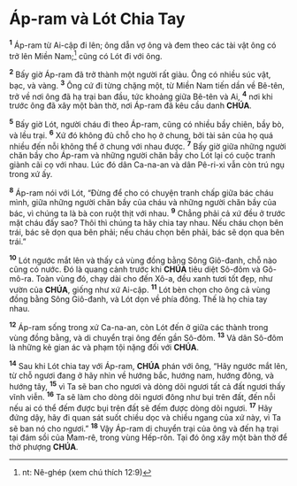 # Áp-ram và Lót Chia Tay
<sup><b>1</b></sup> Áp-ram từ Ai-cập đi lên; ông dẫn vợ ông và đem theo các tài vật ông có trở lên Miền Nam;[^1-7f964a91-c29d-4795-96da-a98e1a363acd] cũng có Lót đi với ông.

<sup><b>2</b></sup> Bấy giờ Áp-ram đã trở thành một người rất giàu. Ông có nhiều súc vật, bạc, và vàng. <sup><b>3</b></sup> Ông cứ đi từng chặng một, từ Miền Nam tiến dần về Bê-tên, trở về nơi ông đã hạ trại ban đầu, tức khoảng giữa Bê-tên và Ai, <sup><b>4</b></sup> nơi khi trước ông đã xây một bàn thờ, nơi Áp-ram đã kêu cầu danh **CHÚA**.

<sup><b>5</b></sup> Bấy giờ Lót, người cháu đi theo Áp-ram, cũng có nhiều bầy chiên, bầy bò, và lều trại. <sup><b>6</b></sup> Xứ đó không đủ chỗ cho họ ở chung, bởi tài sản của họ quá nhiều đến nỗi không thể ở chung với nhau được. <sup><b>7</b></sup> Bấy giờ giữa những người chăn bầy cho Áp-ram và những người chăn bầy cho Lót lại có cuộc tranh giành cãi cọ với nhau. Lúc đó dân Ca-na-an và dân Pê-ri-xi vẫn còn trú ngụ trong xứ ấy.

<sup><b>8</b></sup> Áp-ram nói với Lót, “Đừng để cho có chuyện tranh chấp giữa bác cháu mình, giữa những người chăn bầy của cháu và những người chăn bầy của bác, vì chúng ta là bà con ruột thịt với nhau. <sup><b>9</b></sup> Chẳng phải cả xứ đều ở trước mặt cháu đấy sao? Thôi thì chúng ta hãy chia tay nhau. Nếu cháu chọn bên trái, bác sẽ dọn qua bên phải; nếu cháu chọn bên phải, bác sẽ dọn qua bên trái.”

<sup><b>10</b></sup> Lót ngước mắt lên và thấy cả vùng đồng bằng Sông Giô-đanh, chỗ nào cũng có nước. Đó là quang cảnh trước khi **CHÚA** tiêu diệt Sô-đôm và Gô-mô-ra. Toàn vùng đó, chạy dài cho đến Xô-a, đều xanh tươi tốt đẹp, như vườn của **CHÚA**, giống như xứ Ai-cập. <sup><b>11</b></sup> Lót bèn chọn cho ông cả vùng đồng bằng Sông Giô-đanh, và Lót dọn về phía đông. Thế là họ chia tay nhau.

<sup><b>12</b></sup> Áp-ram sống trong xứ Ca-na-an, còn Lót đến ở giữa các thành trong vùng đồng bằng, và di chuyển trại ông đến gần Sô-đôm. <sup><b>13</b></sup> Vả dân Sô-đôm là những kẻ gian ác và phạm tội nặng đối với **CHÚA**.

<sup><b>14</b></sup> Sau khi Lót chia tay với Áp-ram, **CHÚA** phán với ông, “Hãy ngước mắt lên, từ chỗ ngươi đang ở hãy nhìn về hướng bắc, hướng nam, hướng đông, và hướng tây, <sup><b>15</b></sup> vì Ta sẽ ban cho ngươi và dòng dõi ngươi tất cả đất ngươi thấy vĩnh viễn. <sup><b>16</b></sup> Ta sẽ làm cho dòng dõi ngươi đông như bụi trên đất, đến nỗi nếu ai có thể đếm được bụi trên đất sẽ đếm được dòng dõi ngươi. <sup><b>17</b></sup> Hãy đứng dậy, hãy đi quan sát suốt chiều dọc và chiều ngang của xứ này, vì Ta sẽ ban nó cho ngươi.” <sup><b>18</b></sup> Vậy Áp-ram di chuyển trại của ông và đến hạ trại tại đám sồi của Mam-rê, trong vùng Hếp-rôn. Tại đó ông xây một bàn thờ để thờ phượng **CHÚA**.

[^1-7f964a91-c29d-4795-96da-a98e1a363acd]: nt: Nê-ghép (xem chú thích 12:9)